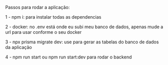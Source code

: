 Passos para rodar a aplicação: 

1 - npm i: para instalar todas as dependencias

2 - docker: no .env está onde eu subi meu banco de dados, apenas mude a url para usar conforme o seu docker

3 - npx prisma migrate dev: use para gerar as tabelas do banco de dados da aplicação

4 - npm run start ou npm run start:dev para rodar o backend
